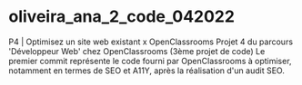 # oliveira_ana_2_code_042022
P4 | Optimisez un site web existant x OpenClassrooms
Projet 4 du parcours 'Développeur Web' chez OpenClassrooms (3ème projet de code)
Le premier commit représente le code fourni par OpenClassrooms à optimiser, notamment en termes de SEO et A11Y, après la réalisation d'un audit SEO.
